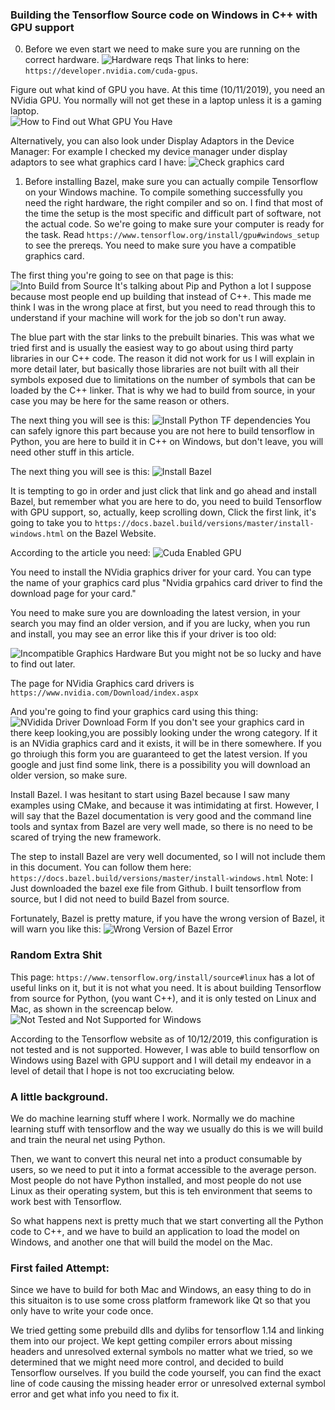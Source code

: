 
### Building the Tensorflow Source code on Windows in C++ with GPU support

0. Before we even start we need to make sure you are running on the correct hardware.
![Hardware reqs](hardware_reqs.png)
That links to here: ``https://developer.nvidia.com/cuda-gpus``. 

Figure out what kind of GPU you have. At this time (10/11/2019), you need an NVidia GPU. You normally will not get these in a laptop unless it is a gaming laptop.  
![How to Find out What GPU You Have](how_to_find_out_what_gpu_i_have.png)

Alternatively, you can also look under Display Adaptors in the Device Manager: 
For example I checked my device manager under display adaptors to see what graphics card I have: 
![Check graphics card](device_manager_check_graphics_card.png)



1. Before installing Bazel, make sure you can actually compile Tensorflow on your Windows machine. To compile something successfully you need the right hardware, the right compiler and so on. I find that most of the time the setup is the most specific and difficult part of software, not the actual code. So we're going to make sure your computer is ready for the task.  Read ``https://www.tensorflow.org/install/gpu#windows_setup`` to see the prereqs. You need to make sure you have a compatible graphics card.

The first thing you're going to see on that page is this: 
![Into Build from Source](intro_build_from_source.png)
It's talking about Pip and Python a lot I suppose because most people end up building that instead of C++. This made me think I was in the wrong place at first, but you need to read through this to understand if your machine will work for the job so don't run away. 

The blue part with the star links to the prebuilt binaries. This was what we tried first and is usually the easiest way to go about using third party libraries in our C++ code. The reason it did not work for us I will explain in more detail later, but basically those libraries are not built with all their symbols exposed due to limitations on the number of symbols that can be loaded by the C++ linker. That is why we had to build from source, in your case you may be here for the same reason or others. 

The next thing you will see is this: 
![Install Python TF dependencies](install_python_and_tf_deps.png)
You can safely ignore this part because you are not here to build tensorflow in Python, you are here to build it in C++ on Windows, but don't leave, you will need other stuff in this article.

The next thing you will see is this:
![Install Bazel](install_bazel_tf.png)

It is tempting to go in order and just click that link and go ahead and install Bazel, but remember what you are here to do, you need to build Tensorflow with GPU support, so, actually, keep scrolling down, 
Click the first link, it's going to take you to ``https://docs.bazel.build/versions/master/install-windows.html`` on the Bazel Website. 


According to the article you need: 
![Cuda Enabled GPU](cuda_enabled_gpu.png)



You need to install the NVidia graphics driver for your card. You can type the name of your graphics card plus "Nvidia grpahics card driver to find the download page for your card."

You need to make sure you are downloading the latest version, in your search you may find an older version, and if you are lucky, when you run and install, you may see an error like this if your driver is too old:

![Incompatible Graphics Hardware](incompatible_graphics_hardware.png)
But you might not be so lucky and have to find out later. 

The page for NVidia Graphics card drivers is ``https://www.nvidia.com/Download/index.aspx``

And you're going to find your graphics card using this thing:
![NVidida Driver Download Form](nvidia_driver_downloads.png)
If you don't see your graphics card in there keep looking,you are possibly looking under the wrong category. If it is an NVidia graphics card and it exists, it will be in there somewhere. If you go throiugh this form you are guaranteed to get the latest version. If you google and just find some link, there is a possibility you will download an older version, so make sure. 


 Install Bazel. I was hesitant to start using Bazel because I saw many examples using CMake, and because it was intimidating at first. However, I will say that the Bazel documentation is very good and the command line tools and syntax from Bazel are very well made, so there is no need to be scared of trying the new framework. 

The step to install Bazel are very well documented, so I will not include them in this document. You can follow them here: ``https://docs.bazel.build/versions/master/install-windows.html``
Note: I Just downloaded the bazel exe file from Github. I built tensorflow from source, but I did not need to build Bazel from source. 

Fortunately, Bazel is pretty mature, if you have the wrong version of Bazel, it will warn you like this:
![Wrong Version of Bazel Error](wrong_version_bazel.png) 


### Random Extra Shit
This page: ``https://www.tensorflow.org/install/source#linux`` has a lot of useful links on it, but it is not what you need. It is about building Tensorflow from source for Python, (you want C++), and it is only tested on Linux and Mac, as shown in the screencap below.
![Not Tested and Not Supported for Windows](not_tested_and_supported_for_Windows.png)

According to the Tensorflow website as of 10/12/2019, this configuration is not tested and is not supported. However, I was able to build tensorflow on Windows using Bazel with GPU support and I will detail my endeavor in a level of detail that I hope is not too excruciating below. 

### A little background. 
We do machine learning stuff where I work. Normally we do machine learning stuff with tensorflow and the way we usually do this is we will build and train the neural net using Python.

Then, we want to convert this neural net into a product consumable by users, so we need to put it into a format accessible to the average person. Most people do not have Python installed, and most people do not use Linux as their operating system, but this is teh environment that seems to work best with Tensorflow. 

So what happens next is pretty much that we start converting all the Python code to C++, and we have to build an application to load the model on Windows, and another one that will build the model on the Mac. 

### First failed Attempt:
Since we have to build for both Mac and Windows, an easy thing to do in this situaiton is to use some cross platform framework like Qt so that you only have to write your code once. 

We tried getting some prebuild dlls and dylibs for tensorflow 1.14 and linking them into our project. We kept getting compiler errors about missing headers and unresolved external symbols no matter what we tried, so we determined that we might need more control, and decided to build Tensorflow ourselves. If you build the code yourself, you can find the exact line of code causing the missing header error or unresolved external symbol error and get what info you need to fix it.
